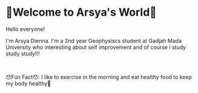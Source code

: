 # 🌟Welcome to Arsya's World🌟 #

<p align:"center">Hello everyone!</p>

<p align:"center">I'm Arsya Dienna. I'm a 2nd year Geophysiscs student at Gadjah Mada University who interesting about self improvement and of course i study study study!!!</p>

<br>

<p align:"center">😯Fun Fact😯: I like to exercise in the morning and eat healthy food to keep my body healthy💪</p>

